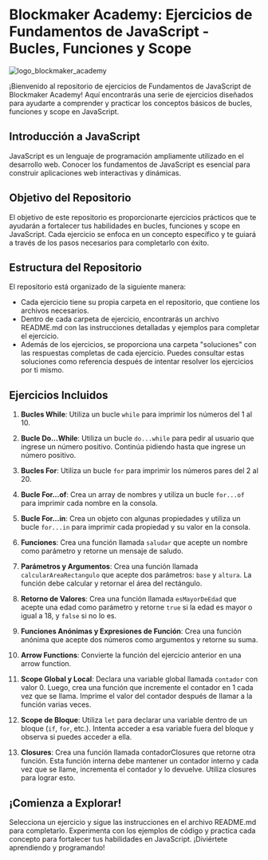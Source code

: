 # Blockmaker Academy: Ejercicios de Fundamentos de JavaScript - Bucles, Funciones y Scope

![logo_blockmaker_academy](https://avatars.githubusercontent.com/u/128522898?s=400&u=cd50389191929c252ea222200dc3038a9d7d6276&v=4)

¡Bienvenido al repositorio de ejercicios de Fundamentos de JavaScript de Blockmaker Academy! Aquí encontrarás una serie de ejercicios diseñados para ayudarte a comprender y practicar los conceptos básicos de bucles, funciones y scope en JavaScript.

## Introducción a JavaScript

JavaScript es un lenguaje de programación ampliamente utilizado en el desarrollo web. Conocer los fundamentos de JavaScript es esencial para construir aplicaciones web interactivas y dinámicas.

## Objetivo del Repositorio

El objetivo de este repositorio es proporcionarte ejercicios prácticos que te ayudarán a fortalecer tus habilidades en bucles, funciones y scope en JavaScript. Cada ejercicio se enfoca en un concepto específico y te guiará a través de los pasos necesarios para completarlo con éxito.

## Estructura del Repositorio

El repositorio está organizado de la siguiente manera:

- Cada ejercicio tiene su propia carpeta en el repositorio, que contiene los archivos necesarios.
- Dentro de cada carpeta de ejercicio, encontrarás un archivo README.md con las instrucciones detalladas y ejemplos para completar el ejercicio.
- Además de los ejercicios, se proporciona una carpeta "soluciones" con las respuestas completas de cada ejercicio. Puedes consultar estas soluciones como referencia después de intentar resolver los ejercicios por ti mismo.

## Ejercicios Incluidos

1. **Bucles While**: Utiliza un bucle `while` para imprimir los números del 1 al 10.

2. **Bucle Do...While**: Utiliza un bucle `do...while` para pedir al usuario que ingrese un número positivo. Continúa pidiendo hasta que ingrese un número positivo.

3. **Bucles For**: Utiliza un bucle `for` para imprimir los números pares del 2 al 20.

4. **Bucle For...of**: Crea un array de nombres y utiliza un bucle `for...of` para imprimir cada nombre en la consola.

5. **Bucle For...in**: Crea un objeto con algunas propiedades y utiliza un bucle `for...in` para imprimir cada propiedad y su valor en la consola.

6. **Funciones**: Crea una función llamada `saludar` que acepte un nombre como parámetro y retorne un mensaje de saludo.

7. **Parámetros y Argumentos**: Crea una función llamada `calcularAreaRectangulo` que acepte dos parámetros: `base` y `altura`. La función debe calcular y retornar el área del rectángulo.

8. **Retorno de Valores**: Crea una función llamada `esMayorDeEdad` que acepte una edad como parámetro y retorne `true` si la edad es mayor o igual a 18, y `false` si no lo es.

9. **Funciones Anónimas y Expresiones de Función**: Crea una función anónima que acepte dos números como argumentos y retorne su suma.

10. **Arrow Functions**: Convierte la función del ejercicio anterior en una arrow function.

11. **Scope Global y Local**: Declara una variable global llamada `contador` con valor 0. Luego, crea una función que incremente el contador en 1 cada vez que se llama. Imprime el valor del contador después de llamar a la función varias veces.

12. **Scope de Bloque**: Utiliza `let` para declarar una variable dentro de un bloque (`if`, `for`, etc.). Intenta acceder a esa variable fuera del bloque y observa si puedes acceder a ella.

13. **Closures**: Crea una función llamada contadorClosures que retorne otra función. Esta función interna debe mantener un contador interno y cada vez que se llame, incrementa el contador y lo devuelve. Utiliza closures para lograr esto.

## ¡Comienza a Explorar!

Selecciona un ejercicio y sigue las instrucciones en el archivo README.md para completarlo. Experimenta con los ejemplos de código y practica cada concepto para fortalecer tus habilidades en JavaScript. ¡Diviértete aprendiendo y programando!
